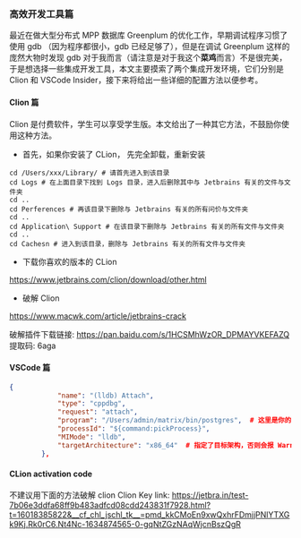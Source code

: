 ### 高效开发工具篇

最近在做大型分布式 MPP 数据库 Greenplum 的优化工作，早期调试程序习惯了使用 gdb （因为程序都很小，gdb 已经足够了），但是在调试 Greenplum 这样的庞然大物时发现 gdb 对于我而言（请注意是对于我这个**菜鸡**而言）不是很完美，于是想选择一些集成开发工具，本文主要摸索了两个集成开发环境，它们分别是 Clion 和 VSCode Insider，接下来将给出一些详细的配置方法以便参考。

#### Clion 篇

Clion 是付费软件，学生可以享受学生版。本文给出了一种其它方法，不鼓励你使用这种方法。

* 首先，如果你安装了 CLion， 先完全卸载，重新安装

```shell
cd /Users/xxx/Library/ # 请首先进入到该目录
cd Logs # 在上面目录下找到 Logs 目录，进入后删除其中与 Jetbrains 有关的文件与文件夹
cd ..
cd Perferences # 再该目录下删除与 Jetbrains 有关的所有问价与文件夹
cd ..
cd Application\ Support # 在该目录下删除与 Jetbrains 有关的所有文件与文件夹
cd ..
cd Cachesn # 进入到该目录，删除与 Jetbrains 有关的所有文件与文件夹
```

* 下载你喜欢的版本的 CLion

https://www.jetbrains.com/clion/download/other.html

* 破解 Clion

https://www.macwk.com/article/jetbrains-crack

破解插件下载链接: https://pan.baidu.com/s/1HCSMhWzOR_DPMAYVKEFAZQ 提取码: 6aga

#### VSCode 篇
  
```json
{
            "name": "(lldb) Attach",
            "type": "cppdbg",
            "request": "attach",
            "program": "/Users/admin/matrix/bin/postgres",  # 这里是你的主进程 postgres 所在的位置，，一定要有该文件路径
            "processId": "${command:pickProcess}",
            "MIMode": "lldb",
            "targetArchitecture": "x86_64"  # 指定了目标架构，否则会报 Warning
        },
```

#### CLion activation code

不建议用下面的方法破解 clion
Clion Key link: https://jetbra.in/test-7b06e3ddfa68ff9b483adfcd08cdd243831f7928.html?t=16018385822&__cf_chl_jschl_tk__=pmd_kkCMoEn9xwQxhrFDmjjPNlYTXGk9Kj.Rk0rC6.Nt4Nc-1634874565-0-gqNtZGzNAqWjcnBszQgR


